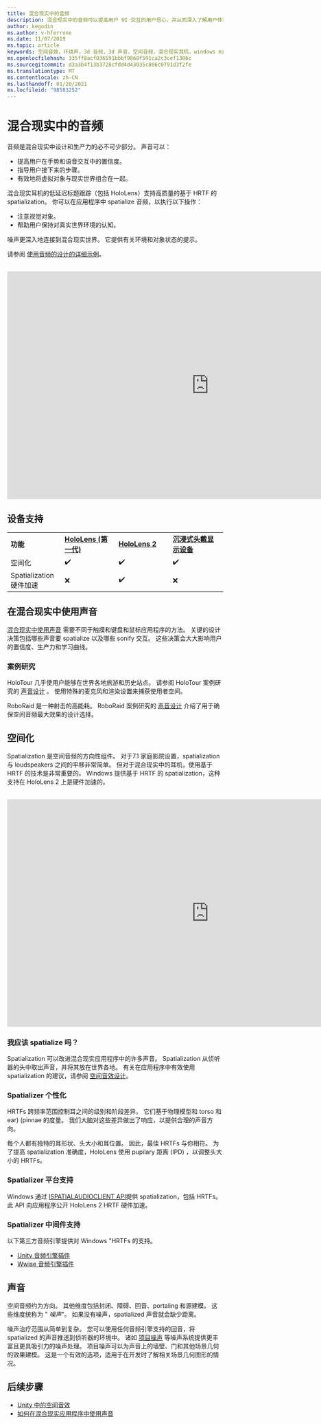 ```yaml
---
title: 混合现实中的音频
description: 混合现实中的音频可以提高用户 UI 交互的用户信心，并从而深入了解用户体验。
author: kegodin
ms.author: v-hferrone
ms.date: 11/07/2019
ms.topic: article
keywords: 空间音效，环绕声，3d 音频，3d 声音，空间音频，混合现实耳机，windows mixed reality 耳机，虚拟现实耳机，HoloLens，MRTK，混合现实工具包，案例研究，噪音
ms.openlocfilehash: 335ff8acf036591bbbf9868f591ca2c3cef1386c
ms.sourcegitcommit: d3a3b4f13b3728cfdd4d43035c806c0791d3f2fe
ms.translationtype: MT
ms.contentlocale: zh-CN
ms.lasthandoff: 01/20/2021
ms.locfileid: "98583252"
---
```

# <a name="audio-in-mixed-reality"></a>混合现实中的音频

音频是混合现实中设计和生产力的必不可少部分。 声音可以：
* 提高用户在手势和语音交互中的置信度。
* 指导用户接下来的步骤。
* 有效地将虚拟对象与现实世界组合在一起。

混合现实耳机的低延迟标题跟踪（包括 HoloLens）支持高质量的基于 HRTF 的 spatialization。 你可以在应用程序中 spatialize 音频，以执行以下操作：
* 注意视觉对象。
* 帮助用户保持对真实世界环境的认知。

噪声更深入地连接到混合现实世界。 它提供有关环境和对象状态的提示。

请参阅 [使用音频的设计的详细示例](spatial-sound-design.md)。

<br>

<iframe width="940" height="530" src="https://www.youtube.com/embed/PTPvx7mDon4" frameborder="0" allow="accelerometer; autoplay; encrypted-media; gyroscope; picture-in-picture" allowfullscreen></iframe>

## <a name="device-support"></a>设备支持

<table>
    <colgroup>
    <col width="25%" />
    <col width="25%" />
    <col width="25%" />
    <col width="25%" />
    </colgroup>
    <tr>
        <td><strong>功能</strong></td>
        <td><a href="/hololens/hololens1-hardware"><strong>HoloLens (第一代) </strong></a></td>
        <td><a href="https://docs.microsoft.com/hololens/hololens2-hardware"><strong>HoloLens 2</strong></td>
        <td><a href="../discover/immersive-headset-hardware-details.md"><strong>沉浸式头戴显示设备</strong></a></td>
    </tr>
     <tr>
        <td>空间化</td>
        <td>✔️</td>
        <td>✔️</td>
        <td>✔️</td>
    </tr>
     <tr>
        <td>Spatialization 硬件加速</td>
        <td>❌</td>
        <td>✔️</td>
        <td>❌</td>
    </tr>
</table>

## <a name="use-of-sounds-in-mixed-reality"></a>在混合现实中使用声音

[混合现实中使用声音](spatial-sound-design.md) 需要不同于触摸和键盘和鼠标应用程序的方法。 关键的设计决策包括哪些声音要 spatialize 以及哪些 sonify 交互。 这些决策会大大影响用户的置信度、生产力和学习曲线。

### <a name="case-studies"></a>案例研究

HoloTour 几乎使用户能够在世界各地旅游和历史站点。 请参阅 HoloTour 案例研究的 [声音设计](case-study-spatial-sound-design-for-holotour.md) 。 使用特殊的麦克风和渲染设置来捕获使用者空间。

RoboRaid 是一种射击的高能耗。 RoboRaid 案例研究的 [声音设计](case-study-using-spatial-sound-in-roboraid.md) 介绍了用于确保空间音频最大效果的设计选择。

## <a name="spatialization"></a>空间化

Spatialization 是空间音频的方向性组件。 对于7.1 家庭影院设置，spatialization 与 loudspeakers 之间的平移非常简单。 但对于混合现实中的耳机，使用基于 HRTF 的技术是非常重要的。 Windows 提供基于 HRTF 的 spatialization，这种支持在 HoloLens 2 上是硬件加速的。

<br>

<iframe width="940" height="530" src="https://www.youtube.com/embed/aB3TDjYklmo" frameborder="0" allow="accelerometer; autoplay; encrypted-media; gyroscope; picture-in-picture" allowfullscreen></iframe>

### <a name="should-i-spatialize"></a>我应该 spatialize 吗？

Spatialization 可以改进混合现实应用程序中的许多声音。 Spatialization 从侦听器的头中取出声音，并将其放在世界各地。 有关在应用程序中有效使用 spatialization 的建议，请参阅 [空间音效设计](spatial-sound-design.md)。

### <a name="spatializer-personalization"></a>Spatializer 个性化

HRTFs 跨频率范围控制耳之间的级别和阶段差异。 它们基于物理模型和 torso 和 ear)  (pinnae 的度量。 我们大脑对这些差异做出了响应，以提供合理的声音方向。

每个人都有独特的耳形状、头大小和耳位置。 因此，最佳 HRTFs 与你相符。 为了提高 spatialization 准确度，HoloLens 使用 pupilary 距离 (IPD) ，以调整头大小的 HRTFs。

### <a name="spatializer-platform-support"></a>Spatializer 平台支持

Windows 通过 [ISPATIALAUDIOCLIENT API](/windows/win32/coreaudio/spatial-sound)提供 spatialization，包括 HRTFs。 此 API 向应用程序公开 HoloLens 2 HRTF 硬件加速。

### <a name="spatializer-middleware-support"></a>Spatializer 中间件支持

以下第三方音频引擎提供对 Windows "HRTFs 的支持。
* [Unity 音频引擎插件](../develop/unity/spatial-sound-in-unity.md)
* [Wwise 音频引擎插件](https://www.audiokinetic.com/products/plug-ins/msspatial/)

## <a name="acoustics"></a>声音

空间音频约为方向。 其他维度包括封闭、障碍、回音、portaling 和源建模。 这些维度统称为 " *噪声*"。 如果没有噪声，spatialized 声音就会缺少距离。

噪声治疗范围从简单到复杂。 您可以使用任何音频引擎支持的回音，将 spatialized 的声音推送到侦听器的环境中。 诸如 [项目噪声](/gaming/acoustics/what-is-acoustics)  等噪声系统提供更丰富且更具吸引力的噪声处理。 项目噪声可以为声音上的墙壁、门和其他场景几何的效果建模。 这是一个有效的选项，适用于在开发时了解相关场景几何图形的情况。

## <a name="next-steps"></a>后续步骤

- [Unity 中的空间音效](../develop/unity/spatial-sound-in-unity.md)
- [如何在混合现实应用程序中使用声音](spatial-sound-design.md)
